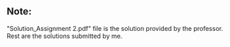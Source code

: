 ## Note:
"Solution_Assignment 2.pdf" file is the solution provided by the professor. Rest are the solutions submitted by me.
